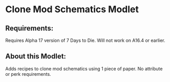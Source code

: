 # Clone Mod Schematics Modlet

## Requirements:
Requires Alpha 17 version of 7 Days to Die. Will not work on A16.4 or earlier.

## About this Modlet:
Adds recipes to clone mod schematics using 1 piece of paper. No attribute or perk requirements.
